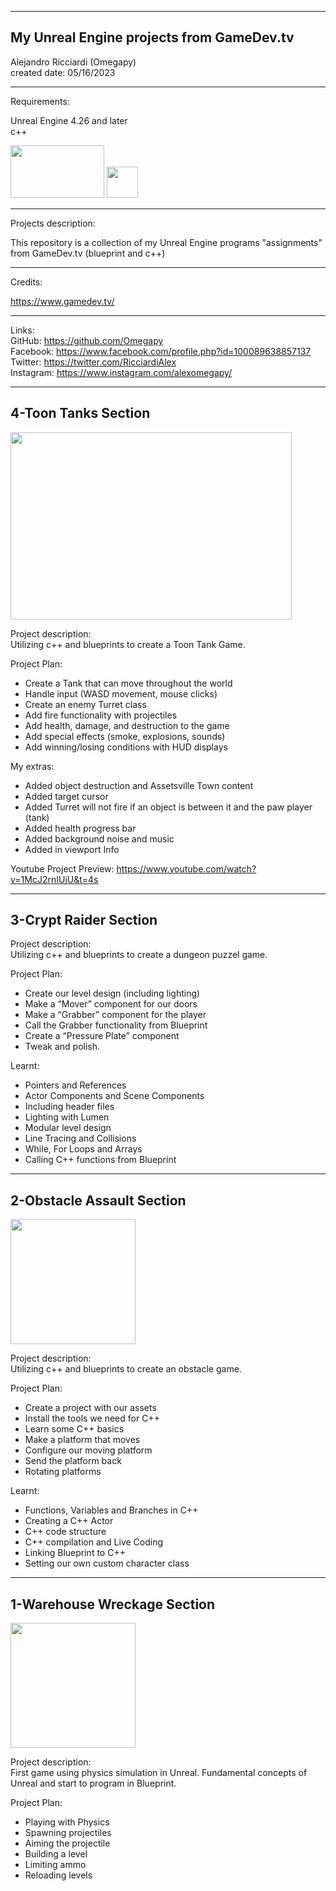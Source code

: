 -----------------------------------------------------------------------------------------------------------------------------
My Unreal Engine projects from GameDev.tv
-----------------------------------------------------------------------------------------------------------------------------


 Alejandro Ricciardi (Omegapy)  
 created date: 05/16/2023  

-----------------------------------------------------------------------------------------------------------------------------
Requirements:  

Unreal Engine 4.26 and later  
c++  
<p align="left">
<img width="150" height="84" src="https://github.com/Omegapy/Unreal-Projects-GameDevTv/assets/121726699/134121b7-5085-4e5d-b7f2-b6ddfc42f287">
 <img width="50" height="50" src="https://user-images.githubusercontent.com/121726699/215234958-2659b12a-4181-4f6b-a757-3e868244192e.png">
</p>

-----------------------------------------------------------------------------------------------------------------------------
Projects description:

This repository is a collection of my Unreal Engine programs "assignments" from GameDev.tv (blueprint and c++)

-----------------------------------------------------------------------------------------------------------------------------
Credits:

  https://www.gamedev.tv/

-----------------------------------------------------------------------------------------------------------------------------

Links:   
GitHub: https://github.com/Omegapy   
Facebook: https://www.facebook.com/profile.php?id=100089638857137  
Twitter: https://twitter.com/RicciardiAlex  
Instagram: https://www.instagram.com/alexomegapy/

-----------------------------------------------------------------------------------------------------------------------------
4-Toon Tanks Section
-----------------------------------------------------------------------------------------------------------------------------

<p align="left">
<img width="450" height="300" src="https://github.com/Omegapy/Unreal-Projects-GameDevTv/assets/121726699/936e5aa7-4460-4919-845d-ad1a5362e93f">
</p>

Project description:  
Utilizing c++ and blueprints to create a Toon Tank Game.

Project Plan:  
- Create a Tank that can move throughout the world  
- Handle input (WASD movement, mouse clicks)  
- Create an enemy Turret class  
- Add fire functionality with projectiles  
- Add health, damage, and destruction to the game  
- Add special effects (smoke, explosions, sounds)  
- Add winning/losing conditions with HUD displays    

My extras:  
- Added object destruction and Assetsville Town content  
- Added target cursor  
- Added Turret will not fire if an object is between it and the paw player (tank)  
- Added health progress bar  
- Added background noise and music  
- Added in viewport Info

Youtube Project Preview: https://www.youtube.com/watch?v=1McJ2rnIUjU&t=4s

-----------------------------------------------------------------------------------------------------------------------------
3-Crypt Raider Section
-----------------------------------------------------------------------------------------------------------------------------

Project description:  
Utilizing c++ and blueprints to create a dungeon puzzel game.

Project Plan:  
- Create our level design (including lighting)  
- Make a “Mover” component for our doors  
- Make a “Grabber” component for the player  
- Call the Grabber functionality from Blueprint  
- Create a “Pressure Plate” component  
- Tweak and polish.  

Learnt:    
- Pointers and References  
- Actor Components and Scene Components  
- Including header files  
- Lighting with Lumen  
- Modular level design  
- Line Tracing and Collisions  
- While, For Loops and Arrays  
- Calling C++ functions from Blueprint  


-----------------------------------------------------------------------------------------------------------------------------
2-Obstacle Assault Section
-----------------------------------------------------------------------------------------------------------------------------

<p align="left">
<img width="200" height="200" src="https://github.com/Omegapy/Unreal-Projects-GameDevTv/assets/121726699/86bce14b-e178-4793-8b8c-0f4790b8c19c">
</p>

Project description:  
Utilizing c++ and blueprints to create an obstacle game.

Project Plan:  
- Create a project with our assets  
- Install the tools we need for C++  
- Learn some C++ basics  
- Make a platform that moves  
- Configure our moving platform  
- Send the platform back  
- Rotating platforms  

Learnt:  
- Functions, Variables and Branches in C++  
- Creating a C++ Actor  
- C++ code structure  
- C++ compilation and Live Coding  
- Linking Blueprint to C++  
- Setting our own custom character class
  
-----------------------------------------------------------------------------------------------------------------------------
1-Warehouse Wreckage Section
-----------------------------------------------------------------------------------------------------------------------------

<p align="left">
<img width="200" height="200" src="https://github.com/Omegapy/Unreal-Projects-GameDevTv/assets/121726699/11abcda0-c435-4149-a128-f76351b7911b">
</p>

Project description:  
First game using physics simulation in Unreal. Fundamental concepts of Unreal and start to program in Blueprint.

Project Plan:  
  - Playing with Physics  
  - Spawning projectiles  
  - Aiming the projectile  
  - Building a level  
  - Limiting ammo  
  - Reloading levels  





